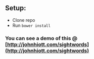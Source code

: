 ## Setup:

- Clone repo
- Run `bower install`

###  You can see a demo of this @ [http://johnhiott.com/sightwords](http://johnhiott.com/sightwords) 
